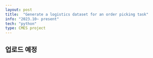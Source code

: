```yaml
---
layout: post
title:  "Generate a logistics dataset for an order picking task"
info: "2023.10~ present"
tech: "python"
type: CMES project 
---
```


## 업로드 예정
